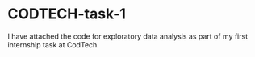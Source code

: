 # CODTECH-task-1
I have attached the code for exploratory data analysis as part of my first internship task at CodTech.
